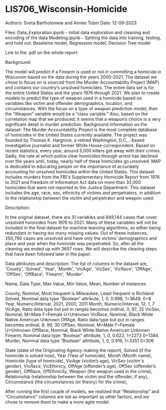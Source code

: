 # LIS706_Wisconsin-Homicide

Authors: Sveta Bartholomew and Aimee Tobin
Date: 12-09-2023

Files:
Data_Exploration.ipynb - initial data exploration and cleaning and encoding of the data
Modeling.ipynb - Spliting the data into training, testing, and hold out. Baseleine model, Regression model, Decision Tree model

Link to the .pdf on the whole report:

Background:

The model will predict if a Firearm is used or not in committing a homicide in Wisconsin based on the data during the years 2000-2021. The dataset we chose to focus on is sourced from the Murder Accountability Project (MAP) and contains our country’s unsolved homicides. The entire data set is for the entire United States and the years 1976 through 2021. 
We plan to create models to predict the type of weapon used in a homicide based on variables like victim and offender demographics, location, and circumstances. With the focus on a type of weapon prediction model, then the “Weapon” variable would be a “class variable.” Also, based on the correlation map that we produced; it seems that a weapon’s choice is a very significant detail in murder prediction. 
Background information on the dataset:
The Murder Accountability Project is the most complete database of homicides in the United States currently available. The project was founded by Thomas K. Hargrove, a retired Washington, D.C., -based investigative journalist and former White House correspondent. Based on recent statistics, every year, around 5,000 killers get away with their crimes. Sadly, the rate at which police clear homicides through arrest has declined over the years until, today, nearly half of these homicides go unsolved. MAP is dedicated to educating people on the importance of accurately accounting for unsolved homicides within the United States. 
This dataset includes murders from the FBI's Supplementary Homicide Report from 1976 to 2021 and Freedom of Information Act data on more than 33,000 homicides that were not reported to the Justice Department. This dataset includes the age, race, sex, ethnicity of victims and perpetrators, in addition to the relationship between the victim and perpetrator and weapon used. 

Description:

In the original dataset, there are 31 variables and 849,144 cases that cover unsolved homicides from 1976 to 2021. Many of these variables will not be included in the final dataset for machine learning algorithms, as either being redundant or having too many missing values. Out of these instances, 250,790 cases are unsolved and have only the victims’ demographics and place and year when the homicide was perpetrated. So, after all the cleaning we ended up with 3657 rows. We will describe the clearing steps that have been followed later in the paper.

Data attributes and description: 
The list of columns in the dataset are, 'County', 'Solved', 'Year', 'Month', 'VicAge', 'VicSex', 'VicRace', 'OffAge', 'OffSex', 'OffRace', 'Firearm', 'Murder'.

Name, Data Type, Max Value, Min Value, Mean, Number of instances

County, Nominal, Most frequent is Milwaukee, Least frequent is Richland
Solved, Nominal data type “Boolean” attribute, 1, 0, 0.998, 1=3649, 0=8
Year, Numeric/Interval, 2021, 2000, 2011
Month, Numeric/Interval, 12, 1, 7
VicAge, Ratio data type but put in ranges becomes ordinal, 0, 97, 32
VicSex, Nominal, M=Male F=Female U=Unknown
VicRace, Nominal, Black White Native American Unknown
OffAge, Ratio data type but put in ranges becomes ordinal, 8, 99, 30
OffSex, Nominal, M=Male F=Female U=Unknown
OffRace, Nominal, Black White Native American Unknown
Firearm, Nominal data type “Boolean” attribute,  1, 0, 0.622, 1=2273 0=1384
Murder, Nominal data type “Boolean” attribute, 1, 0, 0.916, 1=3351 0=306


State (state of the Originating Agency making the report), 
Solved (if the homicide is solved now), 
Year (Year of homicide), 
Month (Month name),
Homicide (type of homicide), 
VicAge (victim’s age), VicSex (victim's gender), VicRace, VicEthinicy, 
OffAge (offender’s age), OffSex (offender’s gender), OffRace, OffEthnicity, 
Weapon (the weapon used in the crime), 
Relationship (relationship between the victim and the offender, if any), 
Circumstance (the circumstances (or theory) for the crime), 


After running the first couple of models, we realized that “Relationship” and “Circumstance” columns are not as important as other factors, and we chose to remove them to make a more agile model.

